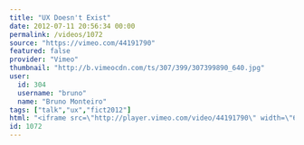 ```yaml
---
title: "UX Doesn't Exist"
date: 2012-07-11 20:56:34 00:00
permalink: /videos/1072
source: "https://vimeo.com/44191790"
featured: false
provider: "Vimeo"
thumbnail: "http://b.vimeocdn.com/ts/307/399/307399890_640.jpg"
user:
  id: 304
  username: "bruno"
  name: "Bruno Monteiro"
tags: ["talk","ux","fict2012"]
html: "<iframe src=\"http://player.vimeo.com/video/44191790\" width=\"640\" height=\"360\" frameborder=\"0\" webkitAllowFullScreen mozallowfullscreen allowFullScreen></iframe>"
id: 1072
---
```


